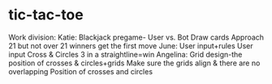 # tic-tac-toe

Work division: 
Katie: Blackjack pregame-
    User vs. Bot Draw cards
    Approach 21 but not over 21 
    winners get the first move 
June: User input+rules
    User input Cross & Circles 
    3 in a straightline=win 
Angelina: Grid design-the position of crosses & circles+grids
    Make sure the grids align & there are no overlapping 
    Position of crosses and circles 